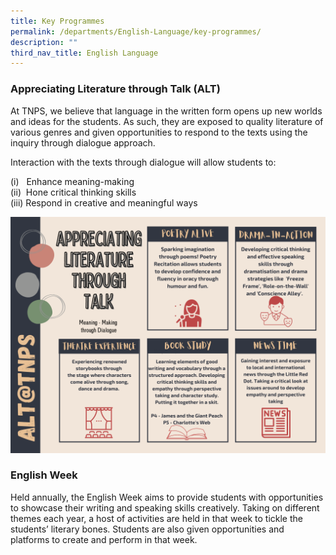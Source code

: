 ```yaml
---
title: Key Programmes
permalink: /departments/English-Language/key-programmes/
description: ""
third_nav_title: English Language
---
```

### Appreciating Literature through Talk (ALT)

  

At TNPS, we believe that language in the written form opens up new worlds and ideas for the students. As such, they are exposed to quality literature of various genres and given opportunities to respond to the texts using the inquiry through dialogue approach.

Interaction with the texts through dialogue will allow students to:

(i)   Enhance meaning-making   
(ii)  Hone critical thinking skills   
(iii) Respond in creative and meaningful ways

![](/images/ALTTNPS.png)

### English Week

Held annually, the English Week aims to provide students with opportunities to showcase their writing and speaking skills creatively. Taking on different themes each year, a host of activities are held in that week to tickle the students’ literary bones. Students are also given opportunities and platforms to create and perform in that week.